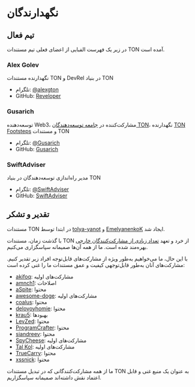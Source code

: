 # نگهدارندگان

## تیم فعال

در زیر یک فهرست الفبایی از اعضای فعلی تیم مستندات TON آمده است.

### Alex Golev

نگهدارنده مستندات TON و DevRel در بنیاد TON

- تلگرام: [@alexgton](https://t.me/alexgton)
- GitHub: [Reveloper](https://github.com/Reveloper)

### Gusarich

توسعه‌دهنده Web3، مشارکت‌کننده در [جامعه توسعه‌دهندگان TON](https://github.com/ton-community)، نگهدارنده [TON Footsteps](https://github.com/ton-society/ton-footsteps) و مستندات TON

- تلگرام: [@Gusarich](https://t.me/Gusarich)
- GitHub: [Gusarich](https://github.com/Gusarich)

### SwiftAdviser

مدیر راه‌اندازی توسعه‌دهندگان در بنیاد TON

- تلگرام: [@SwiftAdviser](https://t.me/SwiftAdviser)
- GitHub: [SwiftAdviser](https://github.com/SwiftAdviser)

## تقدیر و تشکر

مستندات TON در ابتدا توسط [tolya-yanot](https://github.com/tolya-yanot) و [EmelyanenkoK](https://github.com/EmelyanenkoK) ایجاد شد.

با گذشت زمان، مستندات TON از خرد و تعهد [تعداد زیادی از مشارکت‌کنندگان خارجی](https://github.com/ton-community/ton-docs/graphs/contributors) بهره‌مند شده است. ما از همه آن‌ها صمیمانه سپاسگزاری می‌کنیم.

با این حال، ما می‌خواهیم به‌طور ویژه از مشارکت‌های قابل‌توجه افراد زیر تقدیر کنیم. مشارکت‌های آنان به‌طور قابل‌توجهی کیفیت و عمق مستندات ما را غنی کرده است:

- [akifoq](https://github.com/akifoq): مشارکت‌های اولیه
- [amnch1](https://github.com/amnch1): اصلاحات
- [aSpite](https://github.com/aSpite): محتوا
- [awesome-doge](https://github.com/awesome-doge): مشارکت‌های اولیه
- [coalus](https://github.com/coalus): محتوا
- [delovoyhomie](https://github.com/delovoyhomie): محتوا
- [krau5](https://github.com/krau5): بهبودها
- [LevZed](https://github.com/LevZed): محتوا
- [ProgramCrafter](https://github.com/ProgramCrafter): محتوا
- [siandreev](https://github.com/siandreev): محتوا
- [SpyCheese](https://github.com/SpyCheese): مشارکت‌های اولیه
- [Tal Kol](https://github.com/talkol): مشارکت‌های اولیه
- [TrueCarry](https://github.com/TrueCarry): محتوا
- [xssnick](https://github.com/xssnick): محتوا

ما از همه مشارکت‌کنندگانی که در تبدیل مستندات TON به عنوان یک منبع غنی و قابل اعتماد نقش داشته‌اند صمیمانه سپاسگزاریم.
